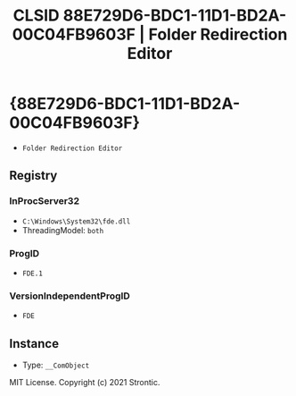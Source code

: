 ﻿---
title: "CLSID 88E729D6-BDC1-11D1-BD2A-00C04FB9603F | Folder Redirection Editor"
excerpt: What is COM-Object CLSID 88E729D6-BDC1-11D1-BD2A-00C04FB9603F?
---

# {88E729D6-BDC1-11D1-BD2A-00C04FB9603F}

* `Folder Redirection Editor`

## Registry


### InProcServer32

* `C:\Windows\System32\fde.dll`
* ThreadingModel: `both`

### ProgID

* `FDE.1`

### VersionIndependentProgID

* `FDE`

## Instance

* Type: `__ComObject`

MIT License. Copyright (c) 2021 Strontic.


